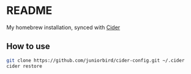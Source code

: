 # README

My homebrew installation, synced with [Cider](https://github.com/msanders/cider)

## How to use

```bash
git clone https://github.com/juniorbird/cider-config.git ~/.cider
cider restore
```
